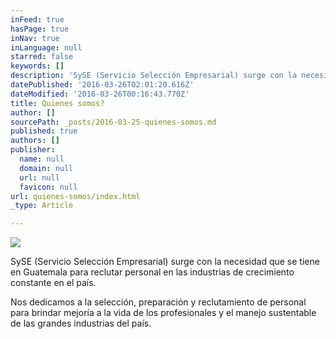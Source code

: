 ```yaml
---
inFeed: true
hasPage: true
inNav: true
inLanguage: null
starred: false
keywords: []
description: 'SySE (Servicio Selección Empresarial) surge con la necesidad que se tiene en Guatemala para reclutar personal en las industrias de crecimiento constante en el país. '
datePublished: '2016-03-26T02:01:20.616Z'
dateModified: '2016-03-26T00:16:43.770Z'
title: Quienes somos?
author: []
sourcePath: _posts/2016-03-25-quienes-somos.md
published: true
authors: []
publisher:
  name: null
  domain: null
  url: null
  favicon: null
url: quienes-somos/index.html
_type: Article

---
```

![](https://s3-us-west-2.amazonaws.com/the-grid-img/p/1d57a01af9fc61dc8cebc0165c0bb534b9bae1d2.jpg)

SySE (Servicio Selección Empresarial) surge con la necesidad que se tiene en Guatemala para reclutar personal en las industrias de crecimiento constante en el país. 

Nos dedicamos a la selección, preparación y reclutamiento de personal para brindar mejoría a la vida de los profesionales y el manejo sustentable de las grandes industrias del país.